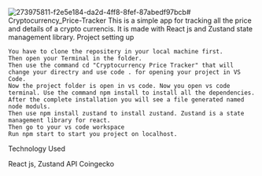 ![273975811-f2e5e184-da2d-4ff8-8fef-87abedf97bcb](https://github.com/sb109201/Cryptocurrency_Price-Tracker/assets/131638018/50e884a8-f037-4ebb-9551-720e9fa10c69)# Cryptocurrency_Price-Tracker
This is a simple app for tracking all the price and details of a crypto currencis. It is made with React js and Zustand state management library.
Project setting up

    You have to clone the repositery in your local machine first.
    Then open your Terminal in the folder.
    Then use the command cd "Cryptocurrency Price Tracker" that will change your directry and use code . for opening your project in VS Code.
    Now the project folder is open in vs code. Now you open vs code terminal. Use the command npm install to install all the dependencies.
    After the complete installation you will see a file generated named node moduls.
    Then use npm install zustand to install zustand. Zustand is a state management library for react.
    Then go to your vs code workspace
    Run npm start to start you project on localhost.

Technology Used

React js, Zustand
API
Coingecko
